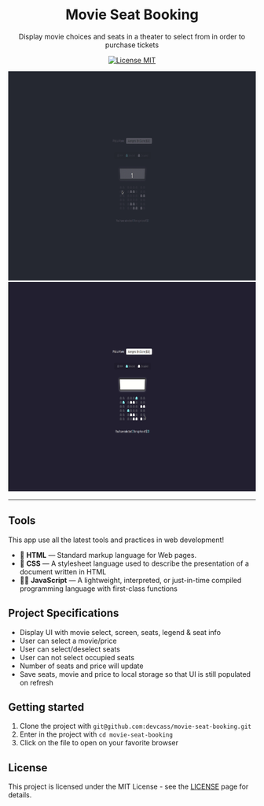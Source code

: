 
<h1 align="center">
<br>
Movie Seat Booking
</h1>

<p align="center">Display movie choices and seats in a theater to select from in order to purchase tickets</p>

<p align="center">
  <a href="https://opensource.org/licenses/MIT">
    <img src="https://img.shields.io/badge/License-MIT-blue.svg" alt="License MIT">
  </a>
</p>

[//]: # (Add your gifs/images here:)
<div>
  <img src="preview1.gif" alt="demo" height="425">
  <img src="preview2.gif" alt="demo" height="425">
</div>

<hr />

## Tools
[//]: # (Add the features of your project here:)
This app use all the latest tools and practices in web development!

- 🌳 **HTML** — Standard markup language for Web pages.
- 🎨 **CSS** —  A stylesheet language used to describe the presentation of a document written in HTML
- 👨‍💻 **JavaScript** — A lightweight, interpreted, or just-in-time compiled programming language with first-class functions 

## Project Specifications

- Display UI with movie select, screen, seats, legend & seat info
- User can select a movie/price
- User can select/deselect seats
- User can not select occupied seats
- Number of seats and price will update
- Save seats, movie and price to local storage so that UI is still populated on refresh

## Getting started

1. Clone the project with `git@github.com:devcass/movie-seat-booking.git`
2. Enter in the project with `cd movie-seat-booking`
3. Click on the file to open on your favorite browser


## License

This project is licensed under the MIT License - see the [LICENSE](https://opensource.org/licenses/MIT) page for details.
